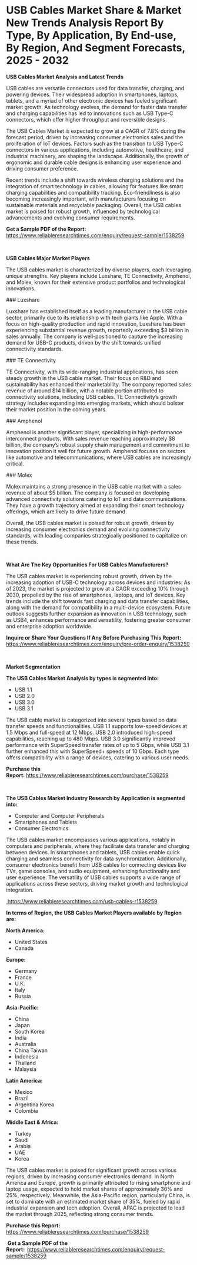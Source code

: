 <p><h1>USB Cables Market Share & Market New Trends Analysis Report By Type, By Application, By End-use, By Region, And Segment Forecasts, 2025 - 2032</h1></p><p><strong>USB Cables Market Analysis and Latest Trends</strong></p>
<p><p>USB cables are versatile connectors used for data transfer, charging, and powering devices. Their widespread adoption in smartphones, laptops, tablets, and a myriad of other electronic devices has fueled significant market growth. As technology evolves, the demand for faster data transfer and charging capabilities has led to innovations such as USB Type-C connectors, which offer higher throughput and reversible designs.</p><p>The USB Cables Market is expected to grow at a CAGR of 7.8% during the forecast period, driven by increasing consumer electronics sales and the proliferation of IoT devices. Factors such as the transition to USB Type-C connectors in various applications, including automotive, healthcare, and industrial machinery, are shaping the landscape. Additionally, the growth of ergonomic and durable cable designs is enhancing user experience and driving consumer preference.</p><p>Recent trends include a shift towards wireless charging solutions and the integration of smart technology in cables, allowing for features like smart charging capabilities and compatibility tracking. Eco-friendliness is also becoming increasingly important, with manufacturers focusing on sustainable materials and recyclable packaging. Overall, the USB cables market is poised for robust growth, influenced by technological advancements and evolving consumer requirements.</p></p>
<p><strong>Get a Sample PDF of the Report:&nbsp;</strong> <a href="https://www.reliableresearchtimes.com/enquiry/request-sample/1538259?utm_campaign=2205&utm_medium=2&utm_source=Github&utm_content=ia&utm_term=15042025&utm_id=usb-cables">https://www.reliableresearchtimes.com/enquiry/request-sample/1538259</a></p>
<p>&nbsp;</p>
<p><strong>USB Cables Major Market Players</strong></p>
<p><p>The USB cables market is characterized by diverse players, each leveraging unique strengths. Key players include Luxshare, TE Connectivity, Amphenol, and Molex, known for their extensive product portfolios and technological innovations.</p><p>### Luxshare</p><p>Luxshare has established itself as a leading manufacturer in the USB cable sector, primarily due to its relationship with tech giants like Apple. With a focus on high-quality production and rapid innovation, Luxshare has been experiencing substantial revenue growth, reportedly exceeding $8 billion in sales annually. The company is well-positioned to capture the increasing demand for USB-C products, driven by the shift towards unified connectivity standards.</p><p>### TE Connectivity</p><p>TE Connectivity, with its wide-ranging industrial applications, has seen steady growth in the USB cable market. Their focus on R&D and sustainability has enhanced their marketability. The company reported sales revenue of around $14 billion, with a notable portion attributed to connectivity solutions, including USB cables. TE Connectivity’s growth strategy includes expanding into emerging markets, which should bolster their market position in the coming years.</p><p>### Amphenol</p><p>Amphenol is another significant player, specializing in high-performance interconnect products. With sales revenue reaching approximately $8 billion, the company’s robust supply chain management and commitment to innovation position it well for future growth. Amphenol focuses on sectors like automotive and telecommunications, where USB cables are increasingly critical.</p><p>### Molex</p><p>Molex maintains a strong presence in the USB cable market with a sales revenue of about $5 billion. The company is focused on developing advanced connectivity solutions catering to IoT and data communications. They have a growth trajectory aimed at expanding their smart technology offerings, which are likely to drive future demand.</p><p>Overall, the USB cables market is poised for robust growth, driven by increasing consumer electronics demand and evolving connectivity standards, with leading companies strategically positioned to capitalize on these trends.</p></p>
<p>&nbsp;</p>
<p><strong>What Are The Key Opportunities For USB Cables Manufacturers?</strong></p>
<p><p>The USB cables market is experiencing robust growth, driven by the increasing adoption of USB-C technology across devices and industries. As of 2023, the market is projected to grow at a CAGR exceeding 10% through 2030, propelled by the rise of smartphones, laptops, and IoT devices. Key trends include the shift towards fast charging and data transfer capabilities, along with the demand for compatibility in a multi-device ecosystem. Future outlook suggests further expansion as innovation in USB technology, such as USB4, enhances performance and versatility, fostering greater consumer and enterprise adoption worldwide.</p></p>
<p><strong>Inquire or Share Your Questions If Any Before Purchasing This Report:</strong> <a href="https://www.reliableresearchtimes.com/enquiry/pre-order-enquiry/1538259?utm_campaign=2205&utm_medium=2&utm_source=Github&utm_content=ia&utm_term=15042025&utm_id=usb-cables">https://www.reliableresearchtimes.com/enquiry/pre-order-enquiry/1538259</a></p>
<p>&nbsp;</p>
<p><strong>Market Segmentation</strong></p>
<p><strong>The USB Cables Market Analysis by types is segmented into:</strong></p>
<p><ul><li>USB 1.1</li><li>USB 2.0</li><li>USB 3.0</li><li>USB 3.1</li></ul></p>
<p><p>The USB cable market is categorized into several types based on data transfer speeds and functionalities. USB 1.1 supports low-speed devices at 1.5 Mbps and full-speed at 12 Mbps. USB 2.0 introduced high-speed capabilities, reaching up to 480 Mbps. USB 3.0 significantly improved performance with SuperSpeed transfer rates of up to 5 Gbps, while USB 3.1 further enhanced this with SuperSpeed+ speeds of 10 Gbps. Each type offers compatibility with a range of devices, catering to various user needs.</p></p>
<p><strong>Purchase this Report:&nbsp;</strong><a href="https://www.reliableresearchtimes.com/purchase/1538259?utm_campaign=2205&utm_medium=2&utm_source=Github&utm_content=ia&utm_term=15042025&utm_id=usb-cables">https://www.reliableresearchtimes.com/purchase/1538259</a></p>
<p>&nbsp;</p>
<p><strong>The USB Cables Market Industry Research by Application is segmented into:</strong></p>
<p><ul><li>Computer and Computer Peripherals</li><li>Smartphones and Tablets</li><li>Consumer Electronics</li></ul></p>
<p><p>The USB cables market encompasses various applications, notably in computers and peripherals, where they facilitate data transfer and charging between devices. In smartphones and tablets, USB cables enable quick charging and seamless connectivity for data synchronization. Additionally, consumer electronics benefit from USB cables for connecting devices like TVs, game consoles, and audio equipment, enhancing functionality and user experience. The versatility of USB cables supports a wide range of applications across these sectors, driving market growth and technological integration.</p></p>
<p><a href="https://www.reliableresearchtimes.com/usb-cables-r1538259?utm_campaign=2205&utm_medium=2&utm_source=Github&utm_content=ia&utm_term=15042025&utm_id=usb-cables">&nbsp;https://www.reliableresearchtimes.com/usb-cables-r1538259</a></p>
<p><strong>In terms of Region, the USB Cables Market Players available by Region are:</strong></p>
<p>
    <p> <strong> North America: </strong>
        <ul>
            <li>United States</li>
            <li>Canada</li>
        </ul>
        </p> 
    <p> <strong> Europe: </strong>
        <ul>
            <li>Germany</li>
            <li>France</li>
            <li>U.K.</li>
            <li>Italy</li>
            <li>Russia</li>
        </ul>
        </p> 
    <p> <strong> Asia-Pacific: </strong>
        <ul>
            <li>China</li>
            <li>Japan</li>
            <li>South Korea</li>
            <li>India</li>
            <li>Australia</li>
            <li>China Taiwan</li>
            <li>Indonesia</li>
            <li>Thailand</li>
            <li>Malaysia</li>
        </ul>
        </p> 
    <p> <strong> Latin America: </strong>
        <ul>
            <li>Mexico</li>
            <li>Brazil</li>
            <li>Argentina Korea</li>
            <li>Colombia</li>
        </ul>
        </p> 
    <p> <strong> Middle East & Africa: </strong>
        <ul>
            <li>Turkey</li>
            <li>Saudi</li>
            <li>Arabia</li>
            <li>UAE</li>
            <li>Korea</li>
        </ul>
    </p>
    </p>
<p><p>The USB cables market is poised for significant growth across various regions, driven by increasing consumer electronics demand. In North America and Europe, growth is primarily attributed to rising smartphone and laptop usage, expected to hold market shares of approximately 30% and 25%, respectively. Meanwhile, the Asia-Pacific region, particularly China, is set to dominate with an estimated market share of 35%, fueled by rapid industrial expansion and tech adoption. Overall, APAC is projected to lead the market through 2025, reflecting strong consumer trends.</p></p>
<p><strong>Purchase this Report: </strong><a href="https://www.reliableresearchtimes.com/purchase/1538259?utm_campaign=2205&utm_medium=2&utm_source=Github&utm_content=ia&utm_term=15042025&utm_id=usb-cables">https://www.reliableresearchtimes.com/purchase/1538259</a></p>
<p>&nbsp;<strong>Get a Sample PDF of the Report:&nbsp;&nbsp;</strong><a href="https://www.reliableresearchtimes.com/enquiry/request-sample/1538259?utm_campaign=2205&utm_medium=2&utm_source=Github&utm_content=ia&utm_term=15042025&utm_id=usb-cables">https://www.reliableresearchtimes.com/enquiry/request-sample/1538259</a></p>
<p><strong></strong></p>
<p><p></p><p></p><p></p></p>